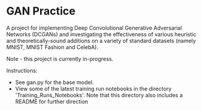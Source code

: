 # GAN Practice

A project for implementing Deep Convolutional Generative Adversarial Networks (DCGANs) and investigating the effectiveness of various heuristic and theoretically-sound additions on a variety of standard datasets (namely MNIST, MNIST Fashion and CelebA).

Note - this project is currently in-progress.

Instructions:
- See gan.py for the base model.
- View some of the latest training run notebooks in the directory 'Training_Runs_Notebooks'. Note that this directory also includes a README for further direction
